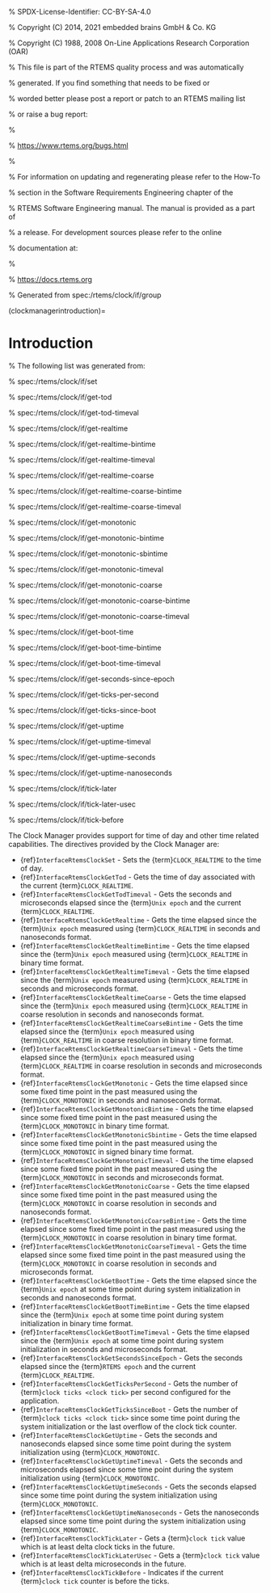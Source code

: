 % SPDX-License-Identifier: CC-BY-SA-4.0

% Copyright (C) 2014, 2021 embedded brains GmbH & Co. KG

% Copyright (C) 1988, 2008 On-Line Applications Research Corporation (OAR)

% This file is part of the RTEMS quality process and was automatically

% generated.  If you find something that needs to be fixed or

% worded better please post a report or patch to an RTEMS mailing list

% or raise a bug report:

%

% https://www.rtems.org/bugs.html

%

% For information on updating and regenerating please refer to the How-To

% section in the Software Requirements Engineering chapter of the

% RTEMS Software Engineering manual.  The manual is provided as a part of

% a release.  For development sources please refer to the online

% documentation at:

%

% https://docs.rtems.org

% Generated from spec:/rtems/clock/if/group

(clockmanagerintroduction)=

# Introduction

% The following list was generated from:

% spec:/rtems/clock/if/set

% spec:/rtems/clock/if/get-tod

% spec:/rtems/clock/if/get-tod-timeval

% spec:/rtems/clock/if/get-realtime

% spec:/rtems/clock/if/get-realtime-bintime

% spec:/rtems/clock/if/get-realtime-timeval

% spec:/rtems/clock/if/get-realtime-coarse

% spec:/rtems/clock/if/get-realtime-coarse-bintime

% spec:/rtems/clock/if/get-realtime-coarse-timeval

% spec:/rtems/clock/if/get-monotonic

% spec:/rtems/clock/if/get-monotonic-bintime

% spec:/rtems/clock/if/get-monotonic-sbintime

% spec:/rtems/clock/if/get-monotonic-timeval

% spec:/rtems/clock/if/get-monotonic-coarse

% spec:/rtems/clock/if/get-monotonic-coarse-bintime

% spec:/rtems/clock/if/get-monotonic-coarse-timeval

% spec:/rtems/clock/if/get-boot-time

% spec:/rtems/clock/if/get-boot-time-bintime

% spec:/rtems/clock/if/get-boot-time-timeval

% spec:/rtems/clock/if/get-seconds-since-epoch

% spec:/rtems/clock/if/get-ticks-per-second

% spec:/rtems/clock/if/get-ticks-since-boot

% spec:/rtems/clock/if/get-uptime

% spec:/rtems/clock/if/get-uptime-timeval

% spec:/rtems/clock/if/get-uptime-seconds

% spec:/rtems/clock/if/get-uptime-nanoseconds

% spec:/rtems/clock/if/tick-later

% spec:/rtems/clock/if/tick-later-usec

% spec:/rtems/clock/if/tick-before

The Clock Manager provides support for time of day and other time related
capabilities. The directives provided by the Clock Manager are:

- {ref}`InterfaceRtemsClockSet` - Sets the {term}`CLOCK_REALTIME` to the time
  of day.
- {ref}`InterfaceRtemsClockGetTod` - Gets the time of day associated with the
  current {term}`CLOCK_REALTIME`.
- {ref}`InterfaceRtemsClockGetTodTimeval` - Gets the seconds and microseconds
  elapsed since the {term}`Unix epoch` and the current {term}`CLOCK_REALTIME`.
- {ref}`InterfaceRtemsClockGetRealtime` - Gets the time elapsed since the
  {term}`Unix epoch` measured using {term}`CLOCK_REALTIME` in seconds and
  nanoseconds format.
- {ref}`InterfaceRtemsClockGetRealtimeBintime` - Gets the time elapsed since
  the {term}`Unix epoch` measured using {term}`CLOCK_REALTIME` in binary time
  format.
- {ref}`InterfaceRtemsClockGetRealtimeTimeval` - Gets the time elapsed since
  the {term}`Unix epoch` measured using {term}`CLOCK_REALTIME` in seconds and
  microseconds format.
- {ref}`InterfaceRtemsClockGetRealtimeCoarse` - Gets the time elapsed since the
  {term}`Unix epoch` measured using {term}`CLOCK_REALTIME` in coarse resolution
  in seconds and nanoseconds format.
- {ref}`InterfaceRtemsClockGetRealtimeCoarseBintime` - Gets the time elapsed
  since the {term}`Unix epoch` measured using {term}`CLOCK_REALTIME` in coarse
  resolution in binary time format.
- {ref}`InterfaceRtemsClockGetRealtimeCoarseTimeval` - Gets the time elapsed
  since the {term}`Unix epoch` measured using {term}`CLOCK_REALTIME` in coarse
  resolution in seconds and microseconds format.
- {ref}`InterfaceRtemsClockGetMonotonic` - Gets the time elapsed since some
  fixed time point in the past measured using the {term}`CLOCK_MONOTONIC` in
  seconds and nanoseconds format.
- {ref}`InterfaceRtemsClockGetMonotonicBintime` - Gets the time elapsed since
  some fixed time point in the past measured using the {term}`CLOCK_MONOTONIC`
  in binary time format.
- {ref}`InterfaceRtemsClockGetMonotonicSbintime` - Gets the time elapsed since
  some fixed time point in the past measured using the {term}`CLOCK_MONOTONIC`
  in signed binary time format.
- {ref}`InterfaceRtemsClockGetMonotonicTimeval` - Gets the time elapsed since
  some fixed time point in the past measured using the {term}`CLOCK_MONOTONIC`
  in seconds and microseconds format.
- {ref}`InterfaceRtemsClockGetMonotonicCoarse` - Gets the time elapsed since
  some fixed time point in the past measured using the {term}`CLOCK_MONOTONIC`
  in coarse resolution in seconds and nanoseconds format.
- {ref}`InterfaceRtemsClockGetMonotonicCoarseBintime` - Gets the time elapsed
  since some fixed time point in the past measured using the
  {term}`CLOCK_MONOTONIC` in coarse resolution in binary time format.
- {ref}`InterfaceRtemsClockGetMonotonicCoarseTimeval` - Gets the time elapsed
  since some fixed time point in the past measured using the
  {term}`CLOCK_MONOTONIC` in coarse resolution in seconds and microseconds
  format.
- {ref}`InterfaceRtemsClockGetBootTime` - Gets the time elapsed since the
  {term}`Unix epoch` at some time point during system initialization in seconds
  and nanoseconds format.
- {ref}`InterfaceRtemsClockGetBootTimeBintime` - Gets the time elapsed since
  the {term}`Unix epoch` at some time point during system initialization in
  binary time format.
- {ref}`InterfaceRtemsClockGetBootTimeTimeval` - Gets the time elapsed since
  the {term}`Unix epoch` at some time point during system initialization in
  seconds and microseconds format.
- {ref}`InterfaceRtemsClockGetSecondsSinceEpoch` - Gets the seconds elapsed
  since the {term}`RTEMS epoch` and the current {term}`CLOCK_REALTIME`.
- {ref}`InterfaceRtemsClockGetTicksPerSecond` - Gets the number of {term}`clock
  ticks <clock tick>` per second configured for the application.
- {ref}`InterfaceRtemsClockGetTicksSinceBoot` - Gets the number of {term}`clock
  ticks <clock tick>` since some time point during the system initialization or
  the last overflow of the clock tick counter.
- {ref}`InterfaceRtemsClockGetUptime` - Gets the seconds and nanoseconds
  elapsed since some time point during the system initialization using
  {term}`CLOCK_MONOTONIC`.
- {ref}`InterfaceRtemsClockGetUptimeTimeval` - Gets the seconds and
  microseconds elapsed since some time point during the system initialization
  using {term}`CLOCK_MONOTONIC`.
- {ref}`InterfaceRtemsClockGetUptimeSeconds` - Gets the seconds elapsed since
  some time point during the system initialization using
  {term}`CLOCK_MONOTONIC`.
- {ref}`InterfaceRtemsClockGetUptimeNanoseconds` - Gets the nanoseconds elapsed
  since some time point during the system initialization using
  {term}`CLOCK_MONOTONIC`.
- {ref}`InterfaceRtemsClockTickLater` - Gets a {term}`clock tick` value which
  is at least delta clock ticks in the future.
- {ref}`InterfaceRtemsClockTickLaterUsec` - Gets a {term}`clock tick` value
  which is at least delta microseconds in the future.
- {ref}`InterfaceRtemsClockTickBefore` - Indicates if the current {term}`clock
  tick` counter is before the ticks.
